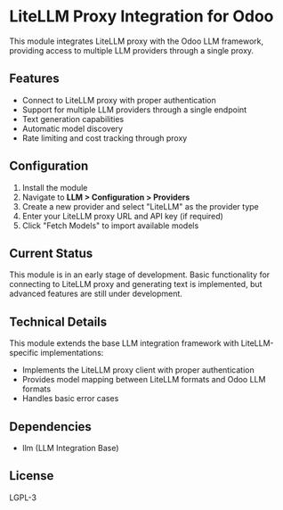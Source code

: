 # LiteLLM Proxy Integration for Odoo

This module integrates LiteLLM proxy with the Odoo LLM framework, providing access to multiple LLM providers through a single proxy.

## Features

- Connect to LiteLLM proxy with proper authentication
- Support for multiple LLM providers through a single endpoint
- Text generation capabilities
- Automatic model discovery
- Rate limiting and cost tracking through proxy

## Configuration

1. Install the module
2. Navigate to **LLM > Configuration > Providers**
3. Create a new provider and select "LiteLLM" as the provider type
4. Enter your LiteLLM proxy URL and API key (if required)
5. Click "Fetch Models" to import available models

## Current Status

This module is in an early stage of development. Basic functionality for connecting to LiteLLM proxy and generating text is implemented, but advanced features are still under development.

## Technical Details

This module extends the base LLM integration framework with LiteLLM-specific implementations:

- Implements the LiteLLM proxy client with proper authentication
- Provides model mapping between LiteLLM formats and Odoo LLM formats
- Handles basic error cases

## Dependencies

- llm (LLM Integration Base)

## License

LGPL-3
